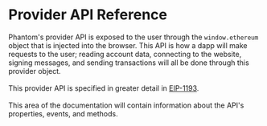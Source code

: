 # Provider API Reference

Phantom's provider API is exposed to the user through the `window.ethereum` object that is injected into the browser. This API is how a dapp will make requests to the user; reading account data, connecting to the website, signing messages, and sending transactions will all be done through this provider object.\
\
This provider API is specified in greater detail in [EIP-1193](https://eips.ethereum.org/EIPS/eip-1193).\
\
This area of the documentation will contain information about the API's properties, events, and methods.
